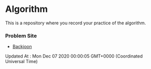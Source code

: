 # Algorithm

This is a repository where you record your practice of the algorithm.

### Problem Site

- [Backjoon](https://www.acmicpc.net/)

Updated At : Mon Dec 07 2020 00:00:05 GMT+0000 (Coordinated Universal Time)
